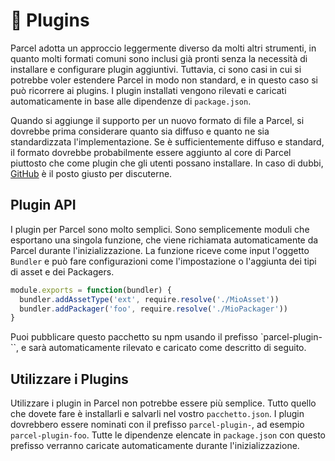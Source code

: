 # 🔌 Plugins

Parcel adotta un approccio leggermente diverso da molti altri strumenti, in quanto molti formati comuni sono inclusi già pronti senza la necessità di installare e configurare plugin aggiuntivi. Tuttavia, ci sono casi in cui si potrebbe voler estendere Parcel in modo non standard, e in questo caso si può ricorrere ai plugins. I plugin installati vengono rilevati e caricati automaticamente in base alle dipendenze di `package.json`.

Quando si aggiunge il supporto per un nuovo formato di file a Parcel, si dovrebbe prima considerare quanto sia diffuso e quanto ne sia standardizzata l'implementazione. Se è sufficientemente diffuso e standard, il formato dovrebbe probabilmente essere aggiunto al core di Parcel piuttosto che come plugin che gli utenti possano installare. In caso di dubbi, [GitHub](https://github.com/parcel-bundler/parcel/issues) è il posto giusto per discuterne.

## Plugin API

I plugin per Parcel sono molto semplici. Sono semplicemente moduli che esportano una singola funzione, che viene richiamata automaticamente da Parcel durante l'inizializzazione. La funzione riceve come input l'oggetto `Bundler` e può fare configurazioni come l'impostazione o l'aggiunta dei tipi di asset e dei Packagers.

```javascript
module.exports = function(bundler) {
  bundler.addAssetType('ext', require.resolve('./MioAsset'))
  bundler.addPackager('foo', require.resolve('./MioPackager'))
}
```

Puoi pubblicare questo pacchetto su npm usando il prefisso `parcel-plugin-``, e sarà automaticamente rilevato e caricato come descritto di seguito.

## Utilizzare i Plugins

Utilizzare i plugin in Parcel non potrebbe essere più semplice. Tutto quello che dovete fare è installarli e salvarli nel vostro `pacchetto.json`. I plugin dovrebbero essere nominati con il prefisso `parcel-plugin-`, ad esempio `parcel-plugin-foo`. Tutte le dipendenze elencate in `package.json` con questo prefisso verranno caricate automaticamente durante l'inizializzazione.
